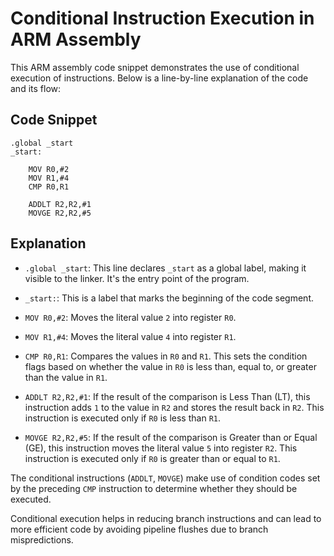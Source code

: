 # Conditional Instruction Execution in ARM Assembly

This ARM assembly code snippet demonstrates the use of conditional execution of instructions. Below is a line-by-line explanation of the code and its flow:

## Code Snippet
```
.global _start
_start:

    MOV R0,#2
    MOV R1,#4
    CMP R0,R1

    ADDLT R2,R2,#1
    MOVGE R2,R2,#5
```

## Explanation

- `.global _start`: This line declares `_start` as a global label, making it visible to the linker. It's the entry point of the program.

- `_start:`: This is a label that marks the beginning of the code segment.

- `MOV R0,#2`: Moves the literal value `2` into register `R0`.

- `MOV R1,#4`: Moves the literal value `4` into register `R1`.

- `CMP R0,R1`: Compares the values in `R0` and `R1`. This sets the condition flags based on whether the value in `R0` is less than, equal to, or greater than the value in `R1`.

- `ADDLT R2,R2,#1`: If the result of the comparison is Less Than (LT), this instruction adds `1` to the value in `R2` and stores the result back in `R2`. This instruction is executed only if `R0` is less than `R1`.

- `MOVGE R2,R2,#5`: If the result of the comparison is Greater than or Equal (GE), this instruction moves the literal value `5` into register `R2`. This instruction is executed only if `R0` is greater than or equal to `R1`.

The conditional instructions (`ADDLT`, `MOVGE`) make use of condition codes set by the preceding `CMP` instruction to determine whether they should be executed.

Conditional execution helps in reducing branch instructions and can lead to more efficient code by avoiding pipeline flushes due to branch mispredictions.
